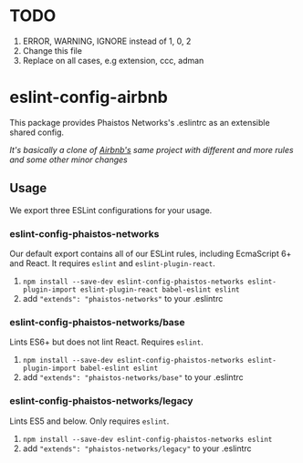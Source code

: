 # TODO

1. ERROR, WARNING, IGNORE instead of 1, 0, 2
5. Change this file
3. Replace on all cases, e.g extension, ccc, adman


# eslint-config-airbnb

This package provides Phaistos Networks's .eslintrc as an extensible shared config.

*It's basically a clone of [Airbnb's](https://github.com/airbnb/javascript/tree/master/packages/eslint-config-airbnb) same project with different and more rules and some other minor changes*

## Usage

We export three ESLint configurations for your usage.

### eslint-config-phaistos-networks

Our default export contains all of our ESLint rules, including EcmaScript 6+
and React. It requires `eslint` and `eslint-plugin-react`.

1. `npm install --save-dev eslint-config-phaistos-networks eslint-plugin-import eslint-plugin-react babel-eslint eslint`
2. add `"extends": "phaistos-networks"` to your .eslintrc

### eslint-config-phaistos-networks/base

Lints ES6+ but does not lint React. Requires `eslint`.

1. `npm install --save-dev eslint-config-phaistos-networks eslint-plugin-import babel-eslint eslint`
2. add `"extends": "phaistos-networks/base"` to your .eslintrc

### eslint-config-phaistos-networks/legacy

Lints ES5 and below. Only requires `eslint`.

1. `npm install --save-dev eslint-config-phaistos-networks eslint`
2. add `"extends": "phaistos-networks/legacy"` to your .eslintrc
